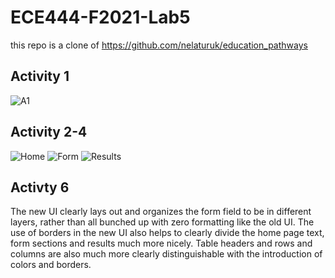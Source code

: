 # ECE444-F2021-Lab5
 
this repo is a clone of https://github.com/nelaturuk/education_pathways

## Activity 1
![A1](images/activty1)

## Activity 2-4
![Home](images/HomeScreenshot)
![Form](images/FormScreenshot)
![Results](images/ResultsScreenshot)

## Activty 6
The new UI clearly lays out and organizes the form field to be in different layers, rather than all bunched up with zero formatting like the old UI. The use of borders in the new UI also helps to clearly divide the home page text, form sections and results much more nicely. Table headers and rows and columns are also much more clearly distinguishable with the introduction of colors and borders.
